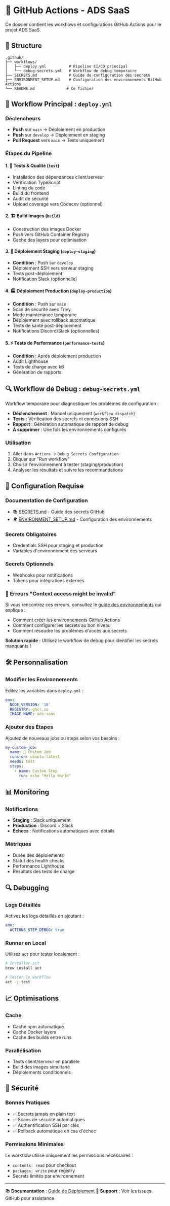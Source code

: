 # 🤖 GitHub Actions - ADS SaaS

Ce dossier contient les workflows et configurations GitHub Actions pour le projet ADS SaaS.

## 📁 Structure

```
.github/
├── workflows/
│   ├── deploy.yml          # Pipeline CI/CD principal
│   └── debug-secrets.yml   # Workflow de debug temporaire
├── SECRETS.md              # Guide de configuration des secrets
├── ENVIRONMENT_SETUP.md    # Configuration des environnements GitHub Actions
└── README.md              # Ce fichier
```

## 🚀 Workflow Principal : `deploy.yml`

### Déclencheurs
- **Push** sur `main` → Déploiement en production
- **Push** sur `develop` → Déploiement en staging
- **Pull Request** vers `main` → Tests uniquement

### Étapes du Pipeline

#### 1. 🧪 Tests & Qualité (`test`)
- Installation des dépendances client/serveur
- Vérification TypeScript
- Linting du code
- Build du frontend
- Audit de sécurité
- Upload coverage vers Codecov (optionnel)

#### 2. 🏗️ Build Images (`build`)
- Construction des images Docker
- Push vers GitHub Container Registry
- Cache des layers pour optimisation

#### 3. 🚀 Déploiement Staging (`deploy-staging`)
- **Condition** : Push sur `develop`
- Déploiement SSH vers serveur staging
- Tests post-déploiement
- Notification Slack (optionnelle)

#### 4. 🏭 Déploiement Production (`deploy-production`)
- **Condition** : Push sur `main`
- Scan de sécurité avec Trivy
- Mode maintenance temporaire
- Déploiement avec rollback automatique
- Tests de santé post-déploiement
- Notifications Discord/Slack (optionnelles)

#### 5. ⚡ Tests de Performance (`performance-tests`)
- **Condition** : Après déploiement production
- Audit Lighthouse
- Tests de charge avec k6
- Génération de rapports

## 🔍 Workflow de Debug : `debug-secrets.yml`

Workflow temporaire pour diagnostiquer les problèmes de configuration :
- **Déclenchement** : Manuel uniquement (`workflow_dispatch`)
- **Tests** : Vérification des secrets et connexions SSH
- **Rapport** : Génération automatique de rapport de debug
- **À supprimer** : Une fois les environnements configurés

### Utilisation
1. Aller dans `Actions` → `Debug Secrets Configuration`
2. Cliquer sur "Run workflow"
3. Choisir l'environnement à tester (staging/production)
4. Analyser les résultats et suivre les recommandations

## 🔧 Configuration Requise

### Documentation de Configuration
- 📚 [SECRETS.md](./SECRETS.md) - Guide des secrets GitHub
- 🌍 [ENVIRONMENT_SETUP.md](./ENVIRONMENT_SETUP.md) - Configuration des environnements

### Secrets Obligatoires
- Credentials SSH pour staging et production
- Variables d'environnement des serveurs

### Secrets Optionnels
- Webhooks pour notifications
- Tokens pour intégrations externes

### 🚨 Erreurs "Context access might be invalid"
Si vous rencontrez ces erreurs, consultez le [guide des environnements](./ENVIRONMENT_SETUP.md) qui explique :
- Comment créer les environnements GitHub Actions
- Comment configurer les secrets au bon niveau
- Comment résoudre les problèmes d'accès aux secrets

**Solution rapide** : Utilisez le workflow de debug pour identifier les secrets manquants !

## 🛠️ Personnalisation

### Modifier les Environnements
Éditez les variables dans `deploy.yml` :
```yaml
env:
  NODE_VERSION: '18'
  REGISTRY: ghcr.io
  IMAGE_NAME: ads-saas
```

### Ajouter des Étapes
Ajoutez de nouveaux jobs ou steps selon vos besoins :
```yaml
my-custom-job:
  name: 🔄 Custom Job
  runs-on: ubuntu-latest
  needs: test
  steps:
    - name: Custom Step
      run: echo "Hello World"
```

## 📊 Monitoring

### Notifications
- **Staging** : Slack uniquement
- **Production** : Discord + Slack
- **Échecs** : Notifications automatiques avec détails

### Métriques
- Durée des déploiements
- Statut des health checks
- Performance Lighthouse
- Résultats des tests de charge

## 🔍 Debugging

### Logs Détaillés
Activez les logs détaillés en ajoutant :
```yaml
env:
  ACTIONS_STEP_DEBUG: true
```

### Runner en Local
Utilisez `act` pour tester localement :
```bash
# Installer act
brew install act

# Tester le workflow
act -j test
```

## 📈 Optimisations

### Cache
- Cache npm automatique
- Cache Docker layers
- Cache des builds entre runs

### Parallélisation
- Tests client/serveur en parallèle
- Build des images simultané
- Déploiements conditionnels

## 🚨 Sécurité

### Bonnes Pratiques
- ✅ Secrets jamais en plain text
- ✅ Scans de sécurité automatiques
- ✅ Authentification SSH par clés
- ✅ Rollback automatique en cas d'échec

### Permissions Minimales
Le workflow utilise uniquement les permissions nécessaires :
- `contents: read` pour checkout
- `packages: write` pour registry
- Secrets limités par environnement

---

📚 **Documentation** : [Guide de Déploiement](../docs/DEPLOYMENT.md)
🔧 **Support** : Voir les issues GitHub pour assistance 